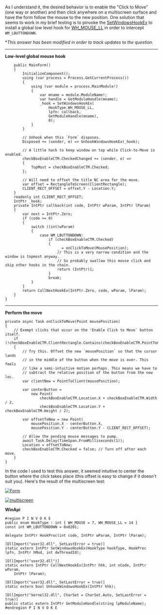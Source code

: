 As I understand it, the desired behavior is to enable the "Click to Move" (one way or another) and then click anywhere on a multiscreen surface and have the form follow the mouse to the new position. One solution that seems to work in my brief testing is to pinvoke the [SetWindowsHookEx](http://pinvoke.net/default.aspx/user32/SetWindowsHookEx.html) to install a global low level hook for [WH_MOUSE_LL](https://learn.microsoft.com/en-us/windows/win32/winmsg/about-hooks#wh_mouse_ll) in order to intercept `WM_LBUTTONDOWN`.

**This answer has been modified in order to track updates to the question.*
***

**Low-level global mouse hook**

        public MainForm()
        {
            InitializeComponent();
            using (var process = Process.GetCurrentProcess())
            {
                using (var module = process.MainModule!)
                {
                    var mname = module.ModuleName!;
                    var handle = GetModuleHandle(mname);
                    _hook = SetWindowsHookEx(
                        HookType.WH_MOUSE_LL,
                        lpfn: callback,
                        GetModuleHandle(mname),
                        0);
                }
            }

            // Unhook when this `Form` disposes.
            Disposed += (sender, e) => UnhookWindowsHookEx(_hook);

            // A little hack to keep window on top while Click-to-Move is enabled.
            checkBoxEnableCTM.CheckedChanged += (sender, e) =>
            {
                TopMost = checkBoxEnableCTM.Checked;
            };

            // Will need to offset the title NC area for the move.
            var offset = RectangleToScreen(ClientRectangle);
            CLIENT_RECT_OFFSET = offset.Y - Location.Y;
        }
        readonly int CLIENT_RECT_OFFSET;
        IntPtr _hook;
        private IntPtr callback(int code, IntPtr wParam, IntPtr lParam)
        {
            var next = IntPtr.Zero;
            if (code >= 0)
            {
                switch ((int)wParam)
                {
                    case WM_LBUTTONDOWN:
                        if (checkBoxEnableCTM.Checked)
                        {
                            _ = onClickToMove(MousePosition);
                            // This is a very narrow condition and the window is topmost anyway.
                            // So probably swallow this mouse click and skip other hooks in the chain.
                            return (IntPtr)1;
                        }
                        break;
                }
            }
            return CallNextHookEx(IntPtr.Zero, code, wParam, lParam);
        }
    }

***
**Perform the move**

    private async Task onClickToMove(Point mousePosition)
    {
        // Exempt clicks that occur on the 'Enable Click to Move` button itself.
        if (!checkBoxEnableCTM.ClientRectangle.Contains(checkBoxEnableCTM.PointToClient(mousePosition)))
        {
            // Try this. Offset the new `mousePosition` so that the cursor lands
            // in the middle of the button when the move is over. This feels
            // like a semi-intuitive motion perhaps. This means we have to
            // subtract the relative position of the button from the new loc.
            var clientNew = PointToClient(mousePosition);

            var centerButton =
                new Point(
                    checkBoxEnableCTM.Location.X + checkBoxEnableCTM.Width / 2,
                    checkBoxEnableCTM.Location.Y + checkBoxEnableCTM.Height / 2);

            var offsetToNow = new Point(
                mousePosition.X - centerButton.X,
                mousePosition.Y - centerButton.Y - CLIENT_RECT_OFFSET);

            // Allow the pending mouse messages to pump. 
            await Task.Delay(TimeSpan.FromMilliseconds(1));
            Location = offsetToNow;
            checkBoxEnableCTM.Checked = false; // Turn off after each move.
        }
    }

In the code I used to test this answer, it seemed intuitive to center the button where the click takes place (this offset is easy to change if it doesn't suit you). Here's the result of the multiscreen test:


[![Form][1]][1]

[![multiscreen][2]][2]

**WinApi**


    #region P I N V O K E
    public enum HookType : int { WH_MOUSE = 7, WH_MOUSE_LL = 14 }
    const int WM_LBUTTONDOWN = 0x0201;

    delegate IntPtr HookProc(int code, IntPtr wParam, IntPtr lParam);

    [DllImport("user32.dll", SetLastError = true)]
    static extern IntPtr SetWindowsHookEx(HookType hookType, HookProc lpfn, IntPtr hMod, int dwThreadId);

    [DllImport("user32.dll")]
    static extern IntPtr CallNextHookEx(IntPtr hhk, int nCode, IntPtr wParam,
        IntPtr lParam);

    [DllImport("user32.dll", SetLastError = true)]
    static extern bool UnhookWindowsHookEx(IntPtr hhk);

    [DllImport("kernel32.dll", CharSet = CharSet.Auto, SetLastError = true)]
    public static extern IntPtr GetModuleHandle(string lpModuleName);
    #endregion P I N V O K E


  [1]: https://i.stack.imgur.com/tLFqX.png
  [2]: https://i.stack.imgur.com/8I2wy.jpg
